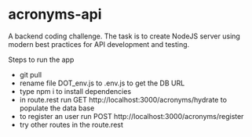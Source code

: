 # acronyms-api

A backend coding challenge. The task is to create NodeJS server using modern best practices for API development and
testing.

Steps to run the app

-   git pull
-   rename file DOT_env.js to .env.js to get the DB URL
-   type npm i to install dependencies
-   in route.rest run GET http://localhost:3000/acronyms/hydrate to populate the data base
-   to register an user run POST http://localhost:3000/acronyms/register
-   try other routes in the route.rest
